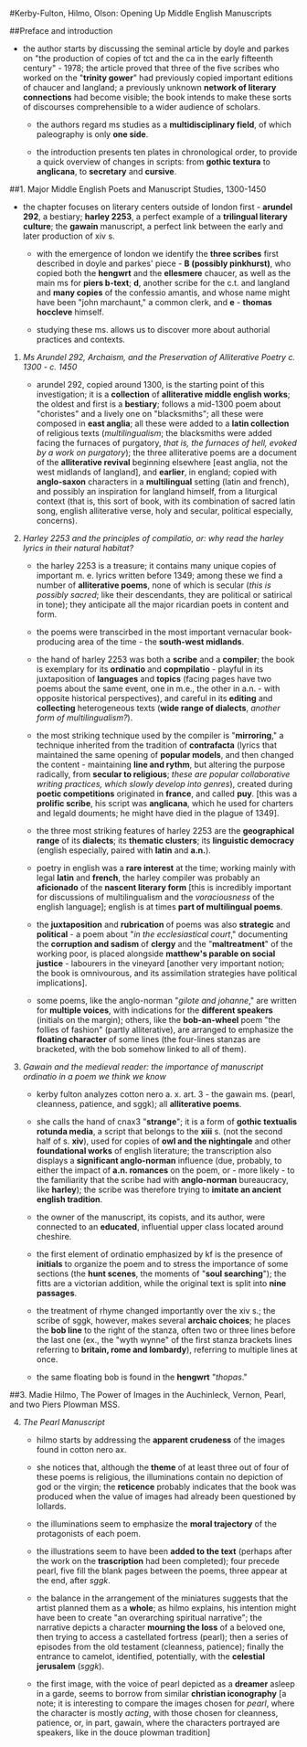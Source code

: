#Kerby-Fulton, Hilmo, Olson: Opening Up Middle English Manuscripts

##Preface and introduction

- the author starts by discussing the seminal article by doyle and parkes on "the production of copies of tct and the ca in the early fifteenth century" - 1978; the article proved that three of the five scribes who worked on the "__trinity gower__" had previously copied important editions of chaucer and langland; a previously unknown __network of literary connections__ had become visible; the book intends to make these sorts of discourses comprehensible to a wider audience of scholars.

	- the authors regard ms studies as a __multidisciplinary field__, of which paleography is only __one side__.

	- the introduction presents ten plates in chronological order, to provide a quick overview of changes in scripts: from __gothic textura__ to __anglicana__, to __secretary__ and __cursive__.

##1. Major Middle English Poets and Manuscript Studies, 1300-1450

- the chapter focuses on literary centers outside of london first - __arundel 292__, a bestiary; __harley 2253__, a perfect example of a __trilingual literary culture__; the __gawain__ manuscript, a perfect link between the early and later production of xiv s.

	- with the emergence of london we identify the __three scribes__ first described in doyle and parkes' piece - __B (possibly pinkhurst)__, who copied both the __hengwrt__ and the __ellesmere__ chaucer, as well as the main ms for __piers b-text__; __d__, another scribe for the c.t. and langland and __many copies__ of the confessio amantis, and whose name might have been "john marchaunt," a common clerk, and __e__ - __thomas hoccleve__ himself.

	- studying these ms. allows us to discover more about authorial practices and contexts.

1. _Ms Arundel 292, Archaism, and the Preservation of Alliterative Poetry c. 1300 - c. 1450_

	- arundel 292, copied around 1300, is the starting point of this investigation; it is a __collection__ of __alliterative middle english works__; the oldest and first is a __bestiary__; follows a mid-1300 poem about "choristes" and a lively one on "blacksmiths"; all these were composed in __east anglia__; all these were added to a __latin collection__ of religious texts (_multilingualism_; the blacksmiths were added facing the furnaces of purgatory, _that is, the furnaces of hell, evoked by a work on purgatory_); the three alliterative poems are a document of the __alliterative revival__ beginning elsewhere [east anglia, not the west midlands of langland], and __earlier__, in england; copied with __anglo-saxon__ characters in a __multilingual__ setting (latin and french), and possibly an inspiration for langland himself, from a liturgical context (that is, this sort of book, with its combination of sacred latin song, english alliterative verse, holy and secular, political especially, concerns).

2. _Harley 2253 and the principles of compilatio, or: why read the harley lyrics in their natural habitat?_

	- the harley 2253 is a treasure; it contains many unique copies of important m. e. lyrics written before 1349; among these we find a number of __alliterative poems__, none of which is secular (_this is possibly sacred_; like their descendants, they are political or satirical in tone); they anticipate all the major ricardian poets in content and form.

	- the poems were transcirbed in the most important vernacular book-producing area of the time - the __south-west midlands__.

	- the hand of harley 2253 was both a __scribe__ and a __compiler__; the book is exemplary for its __ordinatio__ and __copmpilatio__ - playful in its juxtaposition of __languages__ and __topics__ (facing pages have two poems about the same event, one in m.e., the other in a.n. - with opposite historical perspectives), and careful in its __editing__ and __collecting__ heterogeneous texts (__wide range of dialects__, _another form of multilingualism?_).

	- the most striking technique used by the compiler is "__mirroring__," a technique inherited from the tradition of __contrafacta__ (lyrics that maintained the same opening of __popular models__, and then changed the content - maintaining __line and rythm__, but altering the purpose radically, from __secular to religious__; _these are popular collaborative writing practices, which slowly develop into genres_), created during __poetic competitions__ originated in __france__, and called __puy__. [this was a __prolific scribe__, his script was __anglicana__, which he used for charters and legald douments; he might have died in the plague of 1349].

	- the three most striking features of harley 2253 are the __geographical range__ of its __dialects__; its __thematic clusters__; its __linguistic democracy__ (english especially, paired with __latin__ and __a.n.__). 

	- poetry in english was a __rare interest__ at the time; working mainly with legal __latin__ and __french__, the harley compiler was probably an __aficionado__ of the __nascent literary form__ [this is incredibly important for discussions of multilingualism and the _voraciousness_ of the english language]; english is at times __part of multilingual poems__.

	- the __juxtaposition__ and __rubrication__ of poems was also __strategic__ and __political__ - a poem about "_in the ecclesiastical court_," documenting the __corruption and sadism__ of __clergy__ and the "__maltreatment__" of the working poor, is placed alongside __matthew's parable on social justice__ - labourers in the vineyard [another very important notion; the book is omnivourous, and its assimilation strategies have political implications].

	- some poems, like the anglo-norman "_gilote and johanne_," are written for __multiple voices__, with indications for the __different speakers__ (initials on the margin); others, like the __bob-an-wheel__ poem "the follies of fashion" (partly alliterative), are arranged to emphasize the __floating character__ of some lines (the four-lines stanzas are bracketed, with the bob somehow linked to all of them).

3. _Gawain and the medieval reader: the importance of manuscript ordinatio in a poem we think we know_

	- kerby fulton analyzes cotton nero a. x. art. 3 - the gawain ms. (pearl, cleanness, patience, and sggk); all __alliterative poems__.

	- she calls the hand of cnax3 "__strange__"; it is a form of __gothic textualis rotunda media__, a script that belongs to the __xiii__ s. (not the second half of s. __xiv__), used for copies of __owl and the nightingale__ and other __foundational works__ of english literature; the transcription also displays a __significant anglo-norman__ influence (due, probably, to either the impact of __a.n. romances__ on the poem, or - more likely - to the familiarity that the scribe had with __anglo-norman__ bureaucracy, like __harley__); the scribe was therefore trying to __imitate an ancient english tradition__.

	- the owner of the manuscript, its copists, and its author, were connected to an __educated__, influential upper class located around cheshire.

	- the first element of ordinatio emphasized by kf is the presence of __initials__ to organize the poem and to stress the importance of some sections (the __hunt scenes__, the moments of "__soul searching__"); the fitts are a victorian addition, while the original text is split into __nine passages__.

	- the treatment of rhyme changed importantly over the xiv s.; the scribe of sggk, however, makes several __archaic choices__; he places the __bob line__ to the right of the stanza, often two or three lines before the last one (ex., the "wyth wynne" of the first stanza brackets lines referring to __britain, rome and lombardy__), referring to multiple lines at once.

	- the same floating bob is found in the __hengwrt__ "_thopas_."

##3. Madie Hilmo, The Power of Images in the Auchinleck, Vernon, Pearl, and two Piers Plowman MSS.

4. _The Pearl Manuscript_

	- hilmo starts by addressing the __apparent crudeness__ of the images found in cotton nero ax.

	- she notices that, although the __theme__ of at least three out of four of these poems is religious, the illuminations contain no depiction of god or the virgin; the __reticence__ probably indicates that the book was produced when the value of images had already been questioned by lollards.

	- the illuminations seem to emphasize the __moral trajectory__ of the protagonists of each poem.

	- the illustrations seem to have been __added to the text__ (perhaps after the work on the __trascription__ had been completed); four precede pearl, five fill the blank pages between the poems, three appear at the end, after _sggk_.

	- the balance in the arrangement of the miniatures suggests that the artist planned them as a __whole__; as hilmo explains, his intention might have been to create "an overarching spiritual narrative"; the narrative depicts a character __mourning the loss__ of a beloved one, then trying to access a castellated fortress (pearl); then a series of episodes from the old testament (cleanness, patience); finally the entrance to camelot, identified, potentially, with the __celestial jerusalem__ (_sggk_).

	- the first image, with the voice of pearl depicted as a __dreamer__ asleep in a garde, seems to borrow from similar __christian iconography__ [a note; it is interesting to compare the images chosen for _pearl_, where the character is mostly _acting_, with those chosen for cleanness, patience, or, in part, gawain, where the characters portrayed are speakers, like in the douce plowman tradition]
